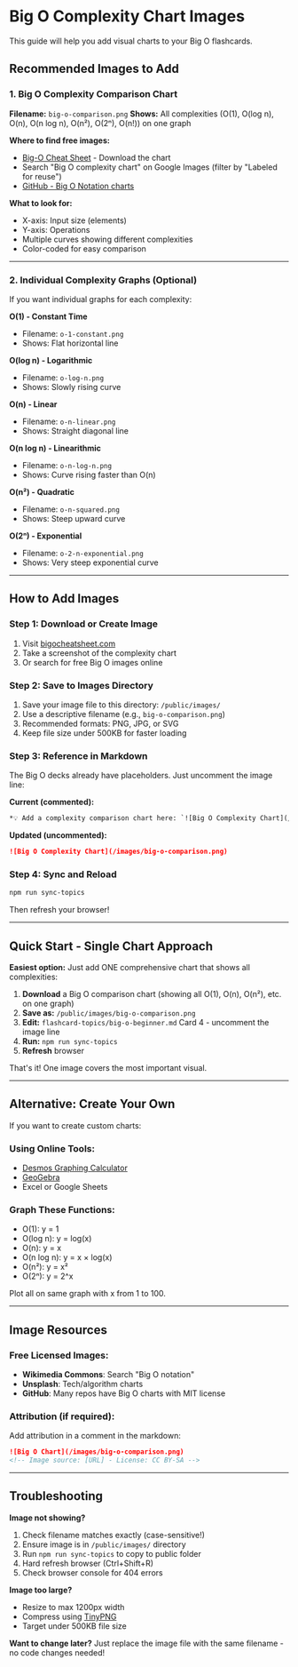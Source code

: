 # Big O Complexity Chart Images

This guide will help you add visual charts to your Big O flashcards.

## Recommended Images to Add

### 1. Big O Complexity Comparison Chart
**Filename:** `big-o-comparison.png`
**Shows:** All complexities (O(1), O(log n), O(n), O(n log n), O(n²), O(2ⁿ), O(n!)) on one graph

**Where to find free images:**
- [Big-O Cheat Sheet](https://www.bigocheatsheet.com/) - Download the chart
- Search "Big O complexity chart" on Google Images (filter by "Labeled for reuse")
- [GitHub - Big O Notation charts](https://github.com/topics/big-o-notation)

**What to look for:**
- X-axis: Input size (elements)
- Y-axis: Operations
- Multiple curves showing different complexities
- Color-coded for easy comparison

---

### 2. Individual Complexity Graphs (Optional)

If you want individual graphs for each complexity:

**O(1) - Constant Time**
- Filename: `o-1-constant.png`
- Shows: Flat horizontal line

**O(log n) - Logarithmic**
- Filename: `o-log-n.png`
- Shows: Slowly rising curve

**O(n) - Linear**
- Filename: `o-n-linear.png`
- Shows: Straight diagonal line

**O(n log n) - Linearithmic**
- Filename: `o-n-log-n.png`
- Shows: Curve rising faster than O(n)

**O(n²) - Quadratic**
- Filename: `o-n-squared.png`
- Shows: Steep upward curve

**O(2ⁿ) - Exponential**
- Filename: `o-2-n-exponential.png`
- Shows: Very steep exponential curve

---

## How to Add Images

### Step 1: Download or Create Image
1. Visit [bigocheatsheet.com](https://www.bigocheatsheet.com/)
2. Take a screenshot of the complexity chart
3. Or search for free Big O images online

### Step 2: Save to Images Directory
1. Save your image file to this directory: `/public/images/`
2. Use a descriptive filename (e.g., `big-o-comparison.png`)
3. Recommended formats: PNG, JPG, or SVG
4. Keep file size under 500KB for faster loading

### Step 3: Reference in Markdown
The Big O decks already have placeholders. Just uncomment the image line:

**Current (commented):**
```markdown
*💡 Add a complexity comparison chart here: `![Big O Complexity Chart](/images/big-o-comparison.png)`*
```

**Updated (uncommented):**
```markdown
![Big O Complexity Chart](/images/big-o-comparison.png)
```

### Step 4: Sync and Reload
```bash
npm run sync-topics
```

Then refresh your browser!

---

## Quick Start - Single Chart Approach

**Easiest option:** Just add ONE comprehensive chart that shows all complexities:

1. **Download** a Big O comparison chart (showing all O(1), O(n), O(n²), etc. on one graph)
2. **Save as:** `/public/images/big-o-comparison.png`
3. **Edit:** `flashcard-topics/big-o-beginner.md` Card 4 - uncomment the image line
4. **Run:** `npm run sync-topics`
5. **Refresh** browser

That's it! One image covers the most important visual.

---

## Alternative: Create Your Own

If you want to create custom charts:

### Using Online Tools:
- [Desmos Graphing Calculator](https://www.desmos.com/calculator)
- [GeoGebra](https://www.geogebra.org/graphing)
- Excel or Google Sheets

### Graph These Functions:
- O(1): y = 1
- O(log n): y = log(x)
- O(n): y = x
- O(n log n): y = x × log(x)
- O(n²): y = x²
- O(2ⁿ): y = 2^x

Plot all on same graph with x from 1 to 100.

---

## Image Resources

### Free Licensed Images:
- **Wikimedia Commons**: Search "Big O notation"
- **Unsplash**: Tech/algorithm charts
- **GitHub**: Many repos have Big O charts with MIT license

### Attribution (if required):
Add attribution in a comment in the markdown:
```markdown
![Big O Chart](/images/big-o-comparison.png)
<!-- Image source: [URL] - License: CC BY-SA -->
```

---

## Troubleshooting

**Image not showing?**
1. Check filename matches exactly (case-sensitive!)
2. Ensure image is in `/public/images/` directory
3. Run `npm run sync-topics` to copy to public folder
4. Hard refresh browser (Ctrl+Shift+R)
5. Check browser console for 404 errors

**Image too large?**
- Resize to max 1200px width
- Compress using [TinyPNG](https://tinypng.com/)
- Target under 500KB file size

**Want to change later?**
Just replace the image file with the same filename - no code changes needed!
